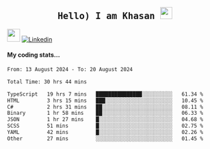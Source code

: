 <h2 align='center'><samp><strong>Hello) I am Khasan <img src="https://media.giphy.com/media/hvRJCLFzcasrR4ia7z/giphy.gif" width="28px" height="28px"></strong></samp></h2>

<img src="https://media.giphy.com/media/WUlplcMpOCEmTGBtBW/giphy.gif" width="30"> [![Linkedin](https://img.shields.io/badge/LinkedIn-Khasan%20Rashidov-blue?logo=Linkedin&logoColor=blue&labelColor=black&style=flat-square)](https://www.linkedin.com/in/khasanr)  

#### My coding stats...
<!--START_SECTION:waka-->

```txt
From: 13 August 2024 - To: 20 August 2024

Total Time: 30 hrs 44 mins

TypeScript   19 hrs 7 mins   ███████████████░░░░░░░░░░   61.34 %
HTML         3 hrs 15 mins   ███░░░░░░░░░░░░░░░░░░░░░░   10.45 %
C#           2 hrs 31 mins   ██░░░░░░░░░░░░░░░░░░░░░░░   08.11 %
Binary       1 hr 58 mins    ██░░░░░░░░░░░░░░░░░░░░░░░   06.33 %
JSON         1 hr 27 mins    █░░░░░░░░░░░░░░░░░░░░░░░░   04.68 %
SCSS         51 mins         █░░░░░░░░░░░░░░░░░░░░░░░░   02.75 %
YAML         42 mins         █░░░░░░░░░░░░░░░░░░░░░░░░   02.26 %
Other        27 mins         ░░░░░░░░░░░░░░░░░░░░░░░░░   01.45 %
```

<!--END_SECTION:waka-->

<!---
khasanrashidov/khasanrashidov is a ✨ special ✨ repository because its `README.md` (this file) appears on your GitHub profile.
You can click the Preview link to take a look at your changes.
--->
